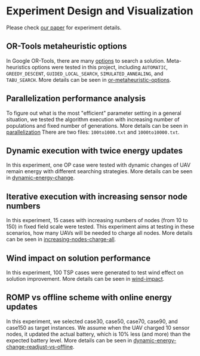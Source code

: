 # Experiment Design and Visualization
Please check [our paper](https://arxiv.org/abs/2203.04595) for experiment details.

## OR-Tools metaheuristic options
In Google OR-Tools, there are many [options](https://developers.google.com/optimization/routing/routing_options) to search a solution. Meta-heuristics options were tested in this project, including `AUTOMATIC`, `GREEDY_DESCENT`, `GUIDED_LOCAL_SEARCH`, `SIMULATED_ANNEALING`, and `TABU_SEARCH`. More details can be seen in [or-metaheuristic-options](or-metaheuristic-options).

## Parallelization performance analysis
To figure out what is the most "efficient" parameter setting in a general situation, we tested the algorithm execution with increasing number of populations and fixed number of generations. More details can be seen in [parallelization](parallelization) There are two files: `100to1000.txt` and `1000to10000.txt`.

## Dynamic execution with twice energy updates
In this experiment, one OP case were tested with dynamic changes of UAV remain energy with different searching strategies. More details can be seen in [dynamic-energy-change](dynamic-energy-change).

## Iterative execution with increasing sensor node numbers
In this experiment, 15 cases with increasing numbers of nodes (from 10 to 150) in fixed field scale were tested. This experiment aims at testing in these scenarios, how many UAVs will be needed to charge all nodes. More details can be seen in [increasing-nodes-charge-all](increasing-nodes-charge-all).

## Wind impact on solution performance
In this experiment, 100 TSP cases were generated to test wind effect on solution improvement. More details can be seen in [wind-impact](wind-impact).
## ROMP vs offline scheme with online energy updates
In this experiment, we selected case30, case50, case70, case90, and case150 as target instances. We assume when the UAV charged 10 sensor nodes, it updated the actual battery, which is 10% less (and more) than the expected battery level. More details can be seen in [dynamic-energy-change-readjust-vs-offline](dynamic-energy-change-readjust-vs-offline).

